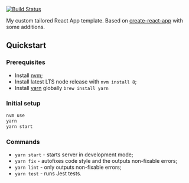[![Build Status](https://travis-ci.org/morewings/react-template.svg?branch=master)](https://travis-ci.org/morewings/react-template)

My custom tailored React App template. Based on [create-react-app](https://github.com/facebookincubator/create-react-app) with some additions.

## Quickstart

### Prerequisites
- Install [nvm](https://github.com/creationix/nvm);
- Install latest LTS node release with `nvm install 8`;
- Install [yarn](https://yarnpkg.com/en/) globally `brew install yarn`

### Initial setup

```bash
nvm use
yarn
yarn start
```
### Commands

- `yarn start` - starts server in development mode;
- `yarn fix` - autofixes code style and the outputs non-fixable errors;
- `yarn lint` - only outputs non-fixable errors;
- `yarn test` - runs Jest tests. 


